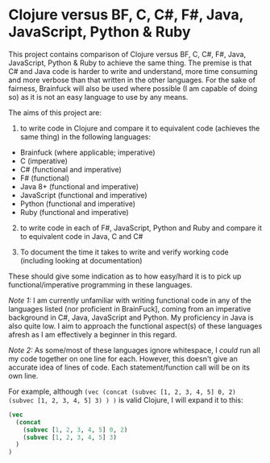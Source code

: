 # Clojure versus BF, C, C#, F#, Java, JavaScript, Python & Ruby

This project contains comparison of Clojure versus BF, C, C#, F#, Java, JavaScript, Python &amp; Ruby to achieve the same thing. The premise is that C# and Java code is harder to write and understand, more time consuming and more verbose than that written in the other languages. For the sake of fairness, Brainfuck will also be used where possible (I am capable of doing so) as it is not an easy language to use by any means.

The aims of this project are:

1. to write code in Clojure and compare it to equivalent code (achieves the same thing) in the following languages:
+ Brainfuck (where applicable; imperative)
+ C (imperative)
+ C# (functional and imperative)
+ F# (functional)
+ Java 8+ (functional and imperative)
+ JavaScript (functional and imperative)
+ Python (functional and imperative)
+ Ruby (functional and imperative)

2. to write code in each of F#, JavaScript, Python and Ruby and compare it to equivalent code in Java, C and C#

3. To document the time it takes to write and verify working code (including looking at documentation)

These should give some indication as to how easy/hard it is to pick up functional/imperative programming in these languages.

_Note 1:_ I am currently unfamiliar with writing functional code in any of the languages listed (nor proficient in BrainFuck], coming from an imperative background in C#, Java, JavaScript and Python. My proficiency in Java is also quite low. I aim to approach the functional aspect(s) of these languages afresh as I am effectively a beginner in this regard.

_Note 2:_ As some/most of these languages ignore whitespace, I *could* run all my code together on one line for each. However, this doesn't give an accurate idea of lines of code. Each statement/function call will be on its own line.

For example, although `(vec (concat (subvec [1, 2, 3, 4, 5] 0, 2) (subvec [1, 2, 3, 4, 5] 3) ) )` is valid Clojure, I will expand it to this:

```clojure
(vec 
  (concat 
    (subvec [1, 2, 3, 4, 5] 0, 2) 
    (subvec [1, 2, 3, 4, 5] 3)
  )
)
```

